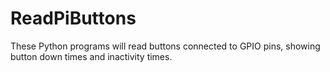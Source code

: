 # ReadPiButtons
These Python programs will read buttons connected to GPIO pins, showing button down times and inactivity times.
